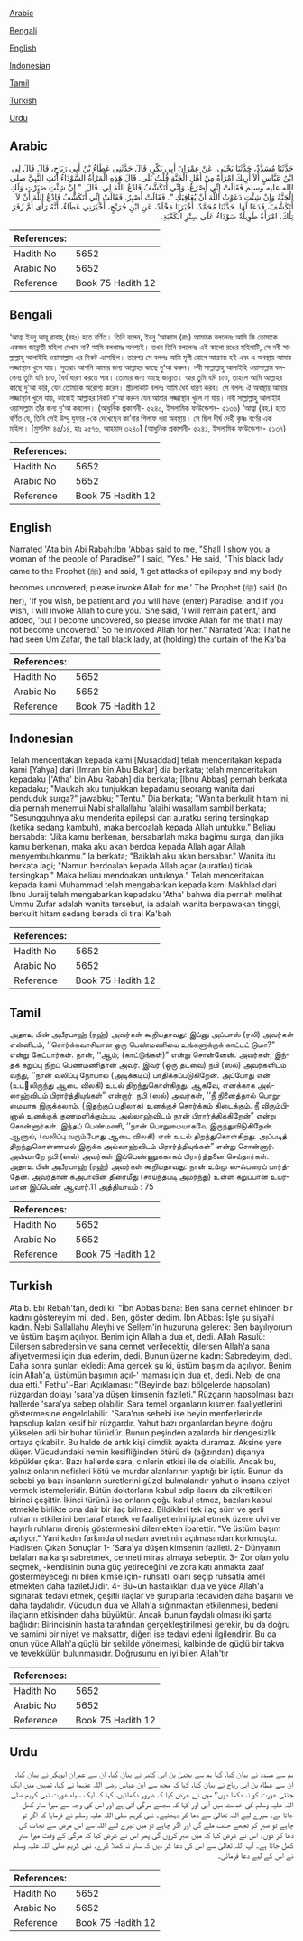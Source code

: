 [Arabic](#arabic)

[Bengali](#bengali)

[English](#english)

[Indonesian](#indonesian)

[Tamil](#tamil)

[Turkish](#turkish)

[Urdu](#urdu)

## Arabic


<div dir="rtl" lang="ar" style={{fontSize:'larger',backgroundColor:'#f8f9fa',padding:20}}>
حَدَّثَنَا مُسَدَّدٌ، حَدَّثَنَا يَحْيَى، عَنْ عِمْرَانَ أَبِي بَكْرٍ، قَالَ حَدَّثَنِي عَطَاءُ بْنُ أَبِي رَبَاحٍ، قَالَ قَالَ لِي ابْنُ عَبَّاسٍ أَلاَ أُرِيكَ امْرَأَةً مِنْ أَهْلِ الْجَنَّةِ قُلْتُ بَلَى‏.‏ قَالَ هَذِهِ الْمَرْأَةُ السَّوْدَاءُ أَتَتِ النَّبِيَّ صلى الله عليه وسلم فَقَالَتْ إِنِّي أُصْرَعُ، وَإِنِّي أَتَكَشَّفُ فَادْعُ اللَّهَ لِي‏.‏ قَالَ ‏ "‏ إِنْ شِئْتِ صَبَرْتِ وَلَكِ الْجَنَّةُ وَإِنْ شِئْتِ دَعَوْتُ اللَّهَ أَنْ يُعَافِيَكِ ‏"‏‏.‏ فَقَالَتْ أَصْبِرُ‏.‏ فَقَالَتْ إِنِّي أَتَكَشَّفُ فَادْعُ اللَّهَ أَنْ لاَ أَتَكَشَّفَ، فَدَعَا لَهَا‏.‏ حَدَّثَنَا مُحَمَّدٌ، أَخْبَرَنَا مَخْلَدٌ، عَنِ ابْنِ جُرَيْجٍ، أَخْبَرَنِي عَطَاءٌ، أَنَّهُ رَأَى أُمَّ زُفَرَ تِلْكَ، امْرَأَةٌ طَوِيلَةٌ سَوْدَاءُ عَلَى سِتْرِ الْكَعْبَةِ‏.‏
</div>
<div style={{backgroundColor:'#f8f9fa',padding:20, marginBottom: 10}}><table> <thead> <tr> <th>References:</th> <th></th> </tr> </thead> <tbody><tr><td>Hadith No</td><td>5652</td></tr><tr><td>Arabic No</td><td>5652</td></tr><tr><td>Reference</td><td>Book 75 Hadith 12</td></tr></tbody></table></div>

## Bengali


<div dir="ltr" lang="bn" style={{fontSize:'larger',backgroundColor:'#f8f9fa',padding:20}}>
‘আত্বা ইবনু আবূ রাবাহ্ (রহঃ) হতে বর্ণিত। তিনি বলেন, ইবনু ‘আব্বাস (রাঃ) আমাকে বললেনঃ আমি কি তোমাকে একজন জান্নাতী মহিলা দেখাব না? আমি বললামঃ অবশ্যই। তখন তিনি বললেনঃ এই কালো রঙের মহিলাটি, সে নবী সাল্লাল্লাহু আলাইহি ওয়াসাল্লাম এর নিকট এসেছিল। তারপর সে বললঃ আমি মৃগী রোগে আক্রান্ত হই এবং এ অবস্থায় আমার লজ্জাস্থান খুলে যায়। সুতরাং আপনি আমার জন্য আল্লাহর কাছে দু‘আ করুন। নবী সাল্লাল্লাহু আলাইহি ওয়াসাল্লাম বললেনঃ তুমি যদি চাও, ধৈর্য ধারণ করতে পার। তোমার জন্য আছে জান্নাত। আর তুমি যদি চাও, তাহলে আমি আল্লাহর কাছে দু‘আ করি, যেন তোমাকে অরোগ্য করেন। স্ত্রীলোকটি বললঃ আমি ধৈর্য ধারণ করব। সে বললঃ ঐ অবস্থায় আমার লজ্জাস্থান খুলে যায়, কাজেই আল্লাহর নিকট দু‘আ করুন যেন আমার লজ্জাস্থান খুলে না যায়। নবী সাল্লাল্লাহু আলাইহি ওয়াসাল্লাম তাঁর জন্য দু‘আ করলেন। (আধুনিক প্রকাশনী- ৫২৪০, ইসলামিক ফাউন্ডেশন- ৫১৩৬) ‘আত্বা (রহ.) হতে বর্ণিত যে, তিনি সেই উম্মু যুফার -কে দেখেছেন কা’বার গিলাফ ধরা অবস্থায়। সে ছিল দীর্ঘ দেহী কৃষ্ণ বর্ণের এক মহিলা। [মুসলিম ৪৫/১৪, হাঃ ২৫৭৬, আহমাদ ৩২৪০] (আধুনিক প্রকাশনী- ৫২৪১, ইসলামিক ফাউন্ডেশন- ৫১৩৭)
</div>
<div style={{backgroundColor:'#f8f9fa',padding:20, marginBottom: 10}}><table> <thead> <tr> <th>References:</th> <th></th> </tr> </thead> <tbody><tr><td>Hadith No</td><td>5652</td></tr><tr><td>Arabic No</td><td>5652</td></tr><tr><td>Reference</td><td>Book 75 Hadith 12</td></tr></tbody></table></div>

## English


<div dir="ltr" lang="en" style={{fontSize:'larger',backgroundColor:'#f8f9fa',padding:20}}>
Narrated 'Ata bin Abi Rabah:Ibn 'Abbas said to me, "Shall I show you a woman of the people of Paradise?" I said, "Yes." He said, "This black lady came to the Prophet (ﷺ) and said, 'I get attacks of epilepsy and my body becomes uncovered; please invoke Allah for me.' The Prophet (ﷺ) said (to her), 'If you wish, be patient and you will have (enter) Paradise; and if you wish, I will invoke Allah to cure you.' She said, 'I will remain patient,' and added, 'but I become uncovered, so please invoke Allah for me that I may not become uncovered.' So he invoked Allah for her." Narrated 'Ata: That he had seen Um Zafar, the tall black lady, at (holding) the curtain of the Ka'ba
</div>
<div style={{backgroundColor:'#f8f9fa',padding:20, marginBottom: 10}}><table> <thead> <tr> <th>References:</th> <th></th> </tr> </thead> <tbody><tr><td>Hadith No</td><td>5652</td></tr><tr><td>Arabic No</td><td>5652</td></tr><tr><td>Reference</td><td>Book 75 Hadith 12</td></tr></tbody></table></div>

## Indonesian


<div dir="ltr" lang="id" style={{fontSize:'larger',backgroundColor:'#f8f9fa',padding:20}}>
Telah menceritakan kepada kami [Musaddad] telah menceritakan kepada kami [Yahya] dari [Imran bin Abu Bakar] dia berkata; telah menceritakan kepadaku ['Atha' bin Abu Rabah] dia berkata; [Ibnu Abbas] pernah berkata kepadaku; "Maukah aku tunjukkan kepadamu seorang wanita dari penduduk surga?" jawabku; "Tentu." Dia berkata; "Wanita berkulit hitam ini, dia pernah menemui Nabi shallallahu 'alaihi wasallam sambil berkata; "Sesungguhnya aku menderita epilepsi dan auratku sering tersingkap (ketika sedang kambuh), maka berdoalah kepada Allah untukku." Beliau bersabda: "Jika kamu berkenan, bersabarlah maka bagimu surga, dan jika kamu berkenan, maka aku akan berdoa kepada Allah agar Allah menyembuhkanmu." Ia berkata; "Baiklah aku akan bersabar." Wanita itu berkata lagi; "Namun berdoalah kepada Allah agar (auratku) tidak tersingkap." Maka beliau mendoakan untuknya." Telah menceritakan kepada kami Muhammad telah mengabarkan kepada kami Makhlad dari Ibnu Juraij telah mengabarkan kepadaku 'Atha' bahwa dia pernah melihat Ummu Zufar adalah wanita tersebut, ia adalah wanita berpawakan tinggi, berkulit hitam sedang berada di tirai Ka'bah
</div>
<div style={{backgroundColor:'#f8f9fa',padding:20, marginBottom: 10}}><table> <thead> <tr> <th>References:</th> <th></th> </tr> </thead> <tbody><tr><td>Hadith No</td><td>5652</td></tr><tr><td>Arabic No</td><td>5652</td></tr><tr><td>Reference</td><td>Book 75 Hadith 12</td></tr></tbody></table></div>

## Tamil


<div dir="ltr" lang="ta" style={{fontSize:'larger',backgroundColor:'#f8f9fa',padding:20}}>
அதாஉ பின் அபீரபாஹ் (ரஹ்) அவர்கள் கூறியதாவது: இப்னு அப்பாஸ் (ரலி) அவர்கள் என்னிடம், ‘‘சொர்க்கவாசியான ஒரு பெண்மணியை உங்களுக்குக் காட்டட் டுமா?” என்று கேட்டார்கள். நான், ‘‘ஆம்; (காட்டுங்கள்)” என்று சொன்னேன். அவர்கள், இந்தக் கறுப்பு நிறப் பெண்மணிதான் அவர். இவர் (ஒரு தடவை) நபி (ஸல்) அவர்களிடம் வந்து, ‘‘நான் வலிப்பு நோயால் (அடிக்கடிப்) பாதிக்கப்படுகிறேன். அப்போது என் (உடலிருந்து ஆடை விலகி) உடல் திறந்துகொள்கிறது. ஆகவே, எனக்காக அல்லாஹ்விடம் பிரார்த்தியுங்கள்” என்றார். நபி (ஸல்) அவர்கள், ‘‘நீ நினைத்தால் பொறுமையாக இருக்கலாம். (இதற்குப் பதிலாக) உனக்குச் சொர்க்கம் கிடைக்கும். நீ விரும்பினால் உனக்குக் குணமளிக்கும்படி அல்லாஹ்விடம் நான் பிரார்த்திக்கிறேன்” என்று சொன்னார்கள். இந்தப் பெண்மணி, ‘‘நான் பொறுமையாகவே இருந்துவிடுகிறேன். ஆனால், (வலிப்பு வரும்போது ஆடை விலகி) என் உடல் திறந்துகொள்கிறது. அப்படித் திறந்துகொள்ளாமல் இருக்க அல்லாஹ்விடம் பிரார்த்தியுங்கள்” என்று சொன்னார். அவ்வாறே நபி (ஸல்) அவர்கள் இப்பெண்ணுக்காகப் பிரார்த்தனை செய்தார்கள். அதாஉ பின் அபீரபாஹ் (ரஹ்) அவர்கள் கூறியதாவது: நான் உம்மு ஸுஃபரைப் பார்த்தேன். அவர்தான் கஅபாவின் திரைமீது (சாய்ந்தபடி அமர்ந்து) உள்ள கறுப்பான உயரமான இப்பெண் ஆவார்.11 அத்தியாயம் : 75
</div>
<div style={{backgroundColor:'#f8f9fa',padding:20, marginBottom: 10}}><table> <thead> <tr> <th>References:</th> <th></th> </tr> </thead> <tbody><tr><td>Hadith No</td><td>5652</td></tr><tr><td>Arabic No</td><td>5652</td></tr><tr><td>Reference</td><td>Book 75 Hadith 12</td></tr></tbody></table></div>

## Turkish


<div dir="ltr" lang="tr" style={{fontSize:'larger',backgroundColor:'#f8f9fa',padding:20}}>
Ata b. Ebi Rebah'tan, dedi ki: "İbn Abbas bana: Ben sana cennet ehlinden bir kadını göstereyim mi, dedi. Ben, göster dedim. İbn Abbas: İşte şu siyahi kadın. Nebi Sallallahu Aleyhi ve Sellem'in huzuruna gelerek: Ben bayılıyorum ve üstüm başım açılıyor. Benim için Allah'a dua et, dedi. Allah Rasulü: Dilersen sabredersin ve sana cennet verilecektir, dilersen Allah'a sana afiyetvermesi için dua ederim, dedi. Bunun üzerine kadın: Sabredeyim, dedi. Daha sonra şunları ekledi: Ama gerçek şu ki, üstüm başım da açılıyor. Benim için Allah'a, üstümün başımın açıl-' maması için dua et, dedi. Nebi de ona dua etti." Fethu'l-Bari Açıklaması: "(Beyinde bazı bölgelerde hapsolan) rüzgardan dolayı 'sara'ya düşen kimsenin fazileti." Rüzgarın hapsolması bazı hallerde 'sara'ya sebep olabilir. Sara temel organların kısmen faaliyetlerini göstermesine engelolabilir. 'Sara'nın sebebi ise beyin menfezlerinde hapsolup kalan kesif bir rüzgardır. Yahut bazı organlardan beyne doğru yükselen adi bir buhar türüdür. Bunun peşinden azalarda bir dengesizlik ortaya çıkabilir. Bu halde de artık kişi dimdik ayakta duramaz. Aksine yere düşer. Vücudundaki nemin kesifliğinden ötürü de (ağzından) dışarıya köpükler çıkar. Bazı hallerde sara, cinlerin etkisi ile de olabilir. Ancak bu, yalnız onların nefisleri kötü ve murdar alanlarının yaptığı bir iştir. Bunun da sebebi ya bazı insanların suretlerini güzel bulmalarıdır yahut o insana eziyet vermek istemeleridir. Bütün doktorların kabul edip ilacını da zikrettikleri birinci çeşittir. İkinci türünü ise onların çoğu kabul etmez, bazıları kabul etmekle birlikte ona dair bir ilaç bilmez. Bildikleri tek ilaç süm ve şerli ruhların etkilerini bertaraf etmek ve faaliyetlerini iptal etmek üzere ulvi ve hayırlı ruhların direniş göstermesini dilemekten ibarettir. "Ve üstüm başım açılıyor." Yani kadın farkında olmadan avretinin açılmasından korkmuştu. Hadisten Çıkan Sonuçlar 1- 'Sara'ya düşen kimsenin fazileti. 2- Dünyanın belaları na karşı sabretmek, cenneti miras almaya sebeptir. 3- Zor olan yolu seçmek, -kendisinin buna güç yetireceğini ve zora katı anmakta zaaf göstermeyeceği ni bilen kimse için- ruhsatlı olanı seçip ruhsatla amel etmekten daha faziletJ.idir. 4- Bü~ün hastalıkları dua ve yüce Allah'a sığınarak tedavi etmek, çeşitli ilaçlar ve şuruplarla tedaviden daha başarılı ve daha faydalıdır. Vücudun dua ve Allah'a sığınmaktan etkilenmesi, bedeni ilaçların etkisinden daha büyüktür. Ancak bunun faydalı olması iki şarta bağlıdır: Birincisinin hasta tarafından gerçekleştirilmesi gerekir, bu da doğru ve samimi bir niyet ve maksattır, diğeri ise tedavi edeni ilgilendirir. Bu da onun yüce Allah'a güçlü bir şekilde yönelmesi, kalbinde de güçlü bir takva ve tevekkülün bulunmasıdır. Doğrusunu en iyi bilen Allah'tır
</div>
<div style={{backgroundColor:'#f8f9fa',padding:20, marginBottom: 10}}><table> <thead> <tr> <th>References:</th> <th></th> </tr> </thead> <tbody><tr><td>Hadith No</td><td>5652</td></tr><tr><td>Arabic No</td><td>5652</td></tr><tr><td>Reference</td><td>Book 75 Hadith 12</td></tr></tbody></table></div>

## Urdu


<div dir="rtl" lang="ur" style={{fontSize:'larger',backgroundColor:'#f8f9fa',padding:20}}>
ہم سے مسدد نے بیان کیا، کہا ہم سے یحییٰ بن ابی کثیر نے بیان کیا، ان سے عمران ابوبکر نے بیان کیا، ان سے عطاء بن ابی رباح نے بیان کیا، کہا کہ مجھ سے ابن عباس رضی اللہ عنہما نے کہا، تمہیں میں ایک جنتی عورت کو نہ دکھا دوں؟ میں نے عرض کیا کہ ضرور دکھائیں، کہا کہ ایک سیاہ عورت نبی کریم صلی اللہ علیہ وسلم کی خدمت میں آئی اور کہا کہ مجھے مرگی آتی ہے اور اس کی وجہ سے میرا ستر کھل جاتا ہے۔ میرے لیے اللہ تعالیٰ سے دعا کر دیجئیے۔ نبی کریم صلی اللہ علیہ وسلم نے فرمایا کہ اگر تو چاہے تو صبر کر تجھے جنت ملے گی اور اگر چاہے تو میں تیرے لیے اللہ سے اس مرض سے نجات کی دعا کر دوں۔ اس نے عرض کیا کہ میں صبر کروں گی پھر اس نے عرض کیا کہ مرگی کے وقت میرا ستر کھل جاتا ہے۔ آپ اللہ تعالیٰ سے اس کی دعا کر دیں کہ ستر نہ کھلا کرے۔ نبی کریم صلی اللہ علیہ وسلم نے اس کے لیے دعا فرمائی۔
</div>
<div style={{backgroundColor:'#f8f9fa',padding:20, marginBottom: 10}}><table> <thead> <tr> <th>References:</th> <th></th> </tr> </thead> <tbody><tr><td>Hadith No</td><td>5652</td></tr><tr><td>Arabic No</td><td>5652</td></tr><tr><td>Reference</td><td>Book 75 Hadith 12</td></tr></tbody></table></div>